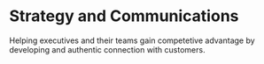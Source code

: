 # Strategy and Communications

Helping executives and their teams gain competetive advantage by developing and authentic connection with customers. 
